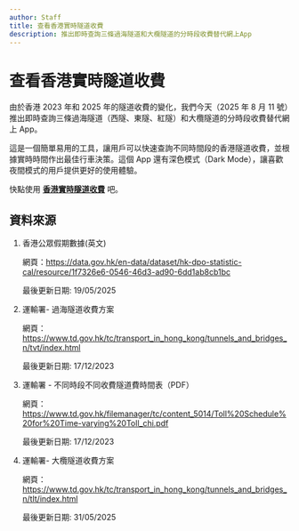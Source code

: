 ```yaml
---
author: Staff
title: 查看香港實時隧道收費
description: 推出即時查詢三條過海隧道和大欖隧道的分時段收費替代網上App
---
```


# 查看香港實時隧道收費

由於香港 2023 年和 2025 年的隧道收費的變化，我們今天（2025 年 8 月 11 號）推出即時查詢三條過海隧道（西隧、東隧、紅隧）和大欖隧道的分時段收費替代網上 App。

這是一個簡單易用的工具，讓用戶可以快速查詢不同時間段的香港隧道收費，並根據實時時間作出最佳行車決策。這個 App 還有深色模式（Dark Mode），讓喜歡夜間模式的用戶提供更好的使用體驗。

快點使用 [**香港實時隧道收費**](/hk-tunnels-tolls) 吧。

## 資料來源

1. 香港公眾假期數據(英文)

   網頁：https://data.gov.hk/en-data/dataset/hk-dpo-statistic-cal/resource/1f7326e6-0546-46d3-ad90-6dd1ab8cb1bc

   最後更新日期: 19/05/2025

2. 運輸署- 過海隧道收費方案

   網頁：https://www.td.gov.hk/tc/transport_in_hong_kong/tunnels_and_bridges_n/tvt/index.html

   最後更新日期: 17/12/2023

3. 運輸署 - 不同時段不同收費隧道費時間表（PDF）

   網頁：https://www.td.gov.hk/filemanager/tc/content_5014/Toll%20Schedule%20for%20Time-varying%20Toll_chi.pdf

   最後更新日期: 17/12/2023

4. 運輸署- 大欖隧道收費方案

   網頁：https://www.td.gov.hk/tc/transport_in_hong_kong/tunnels_and_bridges_n/tlt/index.html

   最後更新日期: 31/05/2025
